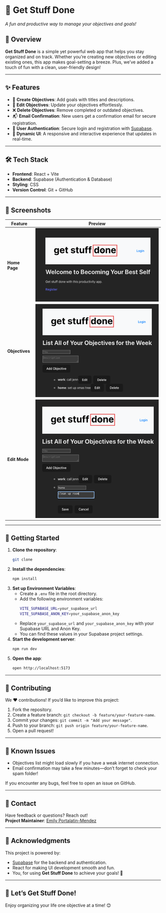 # 🎯 **Get Stuff Done**  
_A fun and productive way to manage your objectives and goals!_

## 🚀 **Overview**

**Get Stuff Done** is a simple yet powerful web app that helps you stay organized and on track. Whether you’re creating new objectives or editing existing ones, this app makes goal-setting a breeze. Plus, we’ve added a touch of fun with a clean, user-friendly design!

---

## ✨ **Features**
- 📝 **Create Objectives**: Add goals with titles and descriptions.
- 🔄 **Edit Objectives**: Update your objectives effortlessly.
- ❌ **Delete Objectives**: Remove completed or outdated objectives.
- 📬 **Email Confirmation**: New users get a confirmation email for secure registration.
- 🔐 **User Authentication**: Secure login and registration with [Supabase](https://supabase.com).
- 🎉 **Dynamic UI**: A responsive and interactive experience that updates in real-time.

---

## 🛠️ **Tech Stack**
- **Frontend**: React + Vite  
- **Backend**: Supabase (Authentication & Database)  
- **Styling**: CSS  
- **Version Control**: Git + GitHub  

---

## 🎨 **Screenshots**

| Feature          | Preview                                   |
|------------------|-------------------------------------------|
| **Home Page**    | ![Home Page Screenshot](public/assets/home-page-screenshot.png)  |
| **Objectives**   | ![Objectives Screenshot](public/assets/objectives-screenshot.png) |
| **Edit Mode**    | ![Edit Mode Screenshot](public/assets/edit-mode-screenshot.png)  |

---

## 🚦 **Getting Started**
1. **Clone the repository**:
   ```bash
   git clone
    ```
2. **Install the dependencies**:
    ```bash
    npm install
    ```
3. **Set up Environment Variables**:
    - Create a `.env` file in the root directory.
    - Add the following environment variables:
        ```bash
        VITE_SUPABASE_URL=your_supabase_url
        VITE_SUPABASE_ANON_KEY=your_supabase_anon_key
        ```
    - Replace `your_supabase_url` and `your_supabase_anon_key` with your Supabase URL and Anon Key.
    - You can find these values in your Supabase project settings.
4. **Start the development server**:
    ```bash
    npm run dev
    ```
4. **Open the app**:
    ```bash
    open http://localhost:5173
    ```
---

## 🤝 **Contributing**

We ❤️ contributions! If you’d like to improve this project:

1. Fork the repository.
2. Create a feature branch: `git checkout -b feature/your-feature-name`.
3. Commit your changes: `git commit -m "Add your message"`.
4. Push to your branch: `git push origin feature/your-feature-name`.
5. Open a pull request!

---

## 🐞 **Known Issues**

- Objectives list might load slowly if you have a weak internet connection.
- Email confirmation may take a few minutes—don’t forget to check your spam folder!

If you encounter any bugs, feel free to open an issue on GitHub.

---

## 📧 **Contact**

Have feedback or questions? Reach out!  
**Project Maintainer**: [Emily Portalatin-Mendez](https://www.emilypmendez.com)

---

## 🌟 **Acknowledgments**

This project is powered by:

- [Supabase](https://supabase.com) for the backend and authentication.
- React for making UI development smooth and fun.
- You, for using **Get Stuff Done** to achieve your goals! 💪

---

## 🎉 **Let’s Get Stuff Done!**

Enjoy organizing your life one objective at a time! 😊
